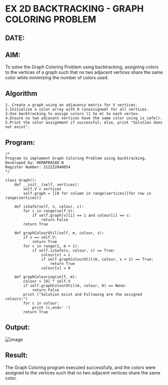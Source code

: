 # EX 2D BACKTRACKING - GRAPH COLORING PROBLEM
## DATE:
## AIM:
To solve the Graph Coloring Problem using backtracking, assigning colors to the vertices of a graph such that no two adjacent vertices share the same color while minimizing the number of colors used.



## Algorithm
```
1. Create a graph using an adjacency matrix for V vertices.
2.Initialize a color array with 0 (unassigned) for all vertices.
3.Use backtracking to assign colors (1 to m) to each vertex.
4.Ensure no two adjacent vertices have the same color using is_safe().
5.Print the color assignment if successful; else, print "Solution does not exist".
```

## Program:
```
/*
Program to implement Graph Coloring Problem using backtracking.
Developed by: HEMAPRASAD N
Register Number: 212222040054 
*/
```
```
class Graph():
    def __init__(self, vertices):
        self.V = vertices
        self.graph = [[0 for column in range(vertices)]for row in range(vertices)]
 
    def isSafe(self, v, colour, c):
        for i in range(self.V):
            if self.graph[v][i] == 1 and colour[i] == c:
                return False
        return True

    def graphColourUtil(self, m, colour, v):
        if v == self.V:
            return True
        for c in range(1, m + 1):
            if self.isSafe(v, colour, c) == True:
                colour[v] = c
                if self.graphColourUtil(m, colour, v + 1) == True:
                    return True
                colour[v] = 0

    def graphColouring(self, m):
        colour = [0] * self.V
        if self.graphColourUtil(m, colour, 0) == None:
            return False
        print ("Solution exist and Following are the assigned colours:")
        for c in colour:
            print (c,end=' ')
        return True
```

## Output:
![image](https://github.com/user-attachments/assets/216d65c2-81ac-40e5-bba8-f465a9b15f11)



## Result:
The Graph Coloring program executed successfully, and the colors were assigned to the vertices such that no two adjacent vertices share the same color.
